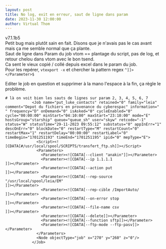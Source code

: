 ```yaml
---
layout: post
title: No log, exit en erreur, saut de ligne dans param
date: 2023-11-30 12:00:00
author: Virtual Thom
---
```

v7.1.1b5  
Petit bug mais plutôt sain en fait. Disons que je n'avais pas le cas avant mais ça me semble normal que ça plante.  
Saut de ligne dans Param du job vtom == plantage du script, pas de log, et retour chelou dans vtom avec le bon tsend.  
Ca sent le vieux copié / collé depuis excel dans le param du job.  
Pour les repérer, `vtexport -x` et chercher la pattern regex `^]]></Parameter>$`

Editer le job en question et supprimer à la mano l'espace à la fin, ça règle le problème.  

```
# là on voit bien les sauts de lignes sur param 2, 3, 4, 5, 6, 7
            <Job name="put_luke_contacts" retained="0" family="leia" comment="Depot du fichiers en provenance du cyberespac" information=" " frequency="D" onDemand="0" isAsked="0" cycleEnabled="0" cycle="00:00:00" minStart="04:10:00" maxStart="23:10:00" mode="E" hostsGroup="starship" queue="queue_sh" user="skyw" retcode="-1" status="W" statusTime="29-11-2023 09:55:12" substatus="0" appInErr="1" descOnErr="0" blockDate="0" restartType="M" restartCount="0" restartMax="1" restartDelay="00:00:00" restartLabel="0" timeBegin="1701251193" timeEnd="1701251195" ipid="0" mepType="E">
              <Script><![CDATA[#/usr/local/spool/SCRIPTS/transfert_ftp.sh]]></Script>
              <Parameters>
                <Parameter><![CDATA[--client "anakin"]]></Parameter>
                <Parameter><![CDATA[--ip 1.1.1.1
]]></Parameter>
                <Parameter><![CDATA[--action put
]]></Parameter>
                <Parameter><![CDATA[--rep-source "/usr/local/spool/leia/EM"
]]></Parameter>
                <Parameter><![CDATA[--rep-cible /ImportAuto/
]]></Parameter>
                <Parameter><![CDATA[--on-error stop
]]></Parameter>
                <Parameter><![CDATA[--file-name csv
]]></Parameter>
                <Parameter><![CDATA[--delete]]></Parameter>
                <Parameter><![CDATA[--function sftp]]></Parameter>
                <Parameter><![CDATA[--ftp-mode --ftp-pasv]]></Parameter>
              </Parameters>
              <Node objectType="job" x="270" y="260" z="0"/>
            </Job>
```
